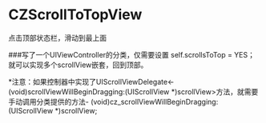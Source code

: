 # CZScrollToTopView
点击顶部状态栏，滑动到最上面

###写了一个UIViewController的分类，仅需要设置 self.scrollsToTop = YES；就可以实现多个scrollView嵌套，回到顶部。

*注意：如果控制器中实现了UIScrollViewDelegate<- (void)scrollViewWillBeginDragging:(UIScrollView *)scrollView>方法，就需要手动调用分类提供的方法- (void)cz_scrollViewWillBeginDragging:(UIScrollView *)scrollView;

